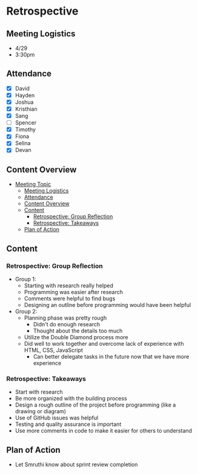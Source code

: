 # Retrospective

## Meeting Logistics
- 4/29
- 3:30pm

## Attendance
-  [x] David
-  [x] Hayden
-  [x] Joshua
-  [x] Kristhian
-  [x] Sang
-  [ ] Spencer
-  [x] Timothy
-  [x] Fiona
-  [x] Selina
-  [x] Devan

## Content Overview
- [Meeting Topic](#meeting-topic)
  - [Meeting Logistics](#meeting-logistics)
  - [Attendance](#attendance)
  - [Content Overview](#content-overview)
  - [Content](#content)
    - [Retrospective: Group Reflection](#retrospective-group-reflection)
    - [Retrospective: Takeaways](#retrospective-takeaways)
  - [Plan of Action](#plan-of-action)

## Content


### Retrospective: Group Reflection
- Group 1:
  - Starting with research really helped
  - Programming was easier after research
  - Comments were helpful to find bugs
  - Designing an outline before programming would have been helpful
- Group 2:
  - Planning phase was pretty rough
    - Didn't do enough research
    - Thought about the details too much
  - Utilize the Double Diamond process more
  - Did well to work together and overcome lack of experience with HTML, CSS, JavaScript
    - Can better delegate tasks in the future now that we have more experience

### Retrospective: Takeaways
- Start with research
- Be more organized with the building process
- Design a rough outline of the project before programming (like a drawing or diagram)
- Use of GitHub issues was helpful
- Testing and quality assurance is important
- Use more comments in code to make it easier for others to understand

## Plan of Action
- Let Smruthi know about sprint review completion